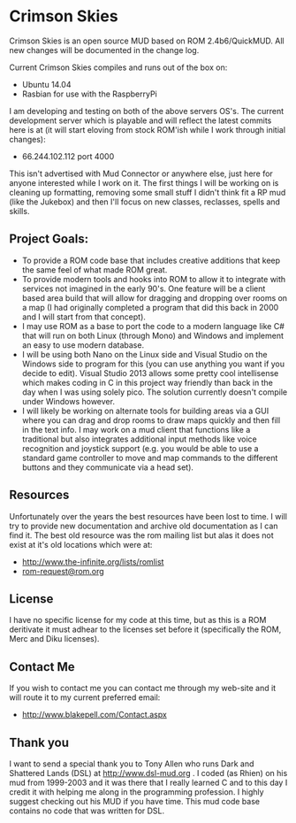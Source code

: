Crimson Skies
=============

Crimson Skies is an open source MUD based on ROM 2.4b6/QuickMUD.  All new changes
will be documented in the change log. 

Current Crimson Skies compiles and runs out of the box on:

  - Ubuntu 14.04
  - Rasbian for use with the RaspberryPi

I am developing and testing on both of the above servers OS's.  The current development server which is playable and 
will reflect the latest commits here is at (it will start eloving from stock ROM'ish while I work through initial changes):

  - 66.244.102.112 port 4000

This isn't advertised with Mud Connector or anywhere else, just here for anyone interested while I work on it.  The first things 
I will be working on is cleaning up formatting, removing some small stuff I didn't think fit a RP mud (like the Jukebox) and 
then I'll focus on new classes, reclasses, spells and skills.

## Project Goals:

  - To provide a ROM code base that includes creative additions that keep the same
    feel of what made ROM great.
  - To provide modern tools and hooks into ROM to allow it to integrate with services
    not imagined in the early 90's.  One feature will be a client based area build that
    will allow for dragging and dropping over rooms on a map (I had originally completed
    a program that did this back in 2000 and I will start from that concept).
  - I may use ROM as a base to port the code to a modern language like C# that will run on
    both Linux (through Mono) and Windows and implement an easy to use modern database. 
  - I will be using both Nano on the Linux side and Visual Studio on the Windows side to
    program for this (you can use anything you want if you decide to edit).  Visual Studio 2013 
    allows some pretty cool intellisense which makes coding in C in this project way friendly 
    than back in the day when I was using solely pico.  The solution currently doesn't compile 
    under Windows however.
  - I will likely be working on alternate tools for building areas via a GUI where you can
    drag and drop rooms to draw maps quickly and then fill in the text info.  I may work on
    a mud client that functions like a traditional but also integrates additional input methods
    like voice recognition and joystick support (e.g. you would be able to use a standard game
    controller to move and map commands to the different buttons and they communicate via a head
    set).

## Resources

Unfortunately over the years the best resources have been lost to time.  I will try to
provide new documentation and archive old documentation as I can find it.  The best 
old resource was the rom mailing list but alas it does not exist at it's old locations
which were at:

  - http://www.the-infinite.org/lists/romlist
  - rom-request@rom.org

## License 

I have no specific license for my code at this time, but as this is a ROM deritivate it must 
adhear to the licenses set before it (specifically the ROM, Merc and Diku licenses).  

## Contact Me

If you wish to contact me you can contact me through my web-site and it will route it to
my current preferred email:

 - http://www.blakepell.com/Contact.aspx

## Thank you

I want to send a special thank you to Tony Allen who runs Dark and Shattered Lands (DSL) at
http://www.dsl-mud.org .  I coded (as Rhien) on his mud from 1999-2003 and it was there
that I really learned C and to this day I credit it with helping me along in the programming
profession.  I highly suggest checking out his MUD if you have time.  This mud code base contains no code
that was written for DSL.
